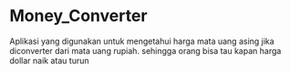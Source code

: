 # Money_Converter

Aplikasi yang digunakan untuk mengetahui harga mata uang asing jika diconverter dari mata uang rupiah. sehingga orang bisa tau kapan harga dollar naik atau turun
